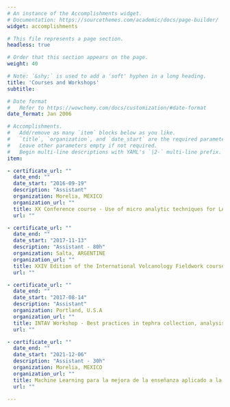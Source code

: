 ```yaml
---
# An instance of the Accomplishments widget.
# Documentation: https://sourcethemes.com/academic/docs/page-builder/
widget: accomplishments

# This file represents a page section.
headless: true

# Order that this section appears on the page.
weight: 40

# Note: `&shy;` is used to add a 'soft' hyphen in a long heading.
title: 'Courses and Workshops'
subtitle:

# Date format
#   Refer to https://wowchemy.com/docs/customization/#date-format
date_format: Jan 2006

# Accomplishments.
#   Add/remove as many `item` blocks below as you like.
#   `title`, `organization`, and `date_start` are the required parameters.
#   Leave other parameters empty if not required.
#   Begin multi-line descriptions with YAML's `|2-` multi-line prefix.
item:

- certificate_url: ""
  date_end: ""
  date_start: "2016-09-19"
  description: "Assistant"
  organization: Morelia, MEXICO
  organization_url: ""
  title: XX Conference course - Use of micro analytic techniques for LA-ICP-MS - Therories and study case.
  url: ""

- certificate_url: ""
  date_end: ""
  date_start: "2017-11-13"
  description: "Assistant - 80h"
  organization: Salta, ARGENTINE
  organization_url: ""
  title: XXIV Edition of the International Volcanology Fieldwork course of the Central Andes.
  url: ""

- certificate_url: ""
  date_end: ""
  date_start: "2017-08-14"
  description: "Assistant"
  organization: Portland, U.S.A
  organization_url: ""
  title: INTAV Workshop - Best practices in tephra collection, analysis, and reporting.
  url: ""

- certificate_url: ""
  date_end: ""
  date_start: "2021-12-06"
  description: "Assistant - 30h"
  organization: Morelia, MEXICO
  organization_url: ""
  title: Machine Learning para la mejora de la enseñanza aplicado a la Ciencia de Datos - Diplomado en Aprendizaje Maquina y Profundo aplicado a Grandes Volúmenes de Datos.
  url: ""

---
```

